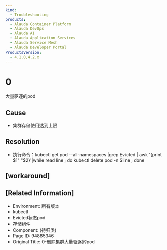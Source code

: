 ```yaml
---
kind:
  - Troubleshooting
products:
  - Alauda Container Platform
  - Alauda DevOps
  - Alauda AI
  - Alauda Application Services
  - Alauda Service Mesh
  - Alauda Developer Portal
ProductsVersion:
  - 4.1.0,4.2.x
---
```

<!-- A type of document that involves encountering a fault, diagnosing it, performing root cause analysis, and providing solutions. -->

# 0

大量驱逐的pod

## Cause
- 集群存储使用达到上限

## Resolution
- 执行命令：kubectl get pod --all-namespaces |grep Evicted | awk '{print $1" "$2}'|while read line ; do kubectl delete pod -n $line ; done

## [workaround]

## [Related Information]
- Environment: 所有版本
- kubectl
- Evicted状态pod
- 存储组件
- Component: (待归类)
- Page ID: 94885346
- Original Title: 0-删除集群大量驱逐的pod
